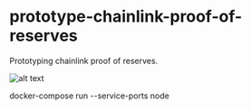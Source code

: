 # prototype-chainlink-proof-of-reserves
Prototyping chainlink proof of reserves.

![alt text](https://github.com/cozyreef/prototype-chainlink-proof-of-reserves/blob/main/docs/imgs/architecture.jpg?raw=true)




docker-compose run --service-ports node